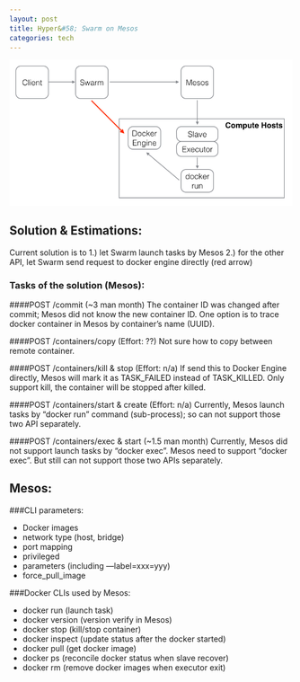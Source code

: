 ```yaml
---
layout: post
title: Hyper&#58; Swarm on Mesos
categories: tech
---
```


![Swarm on Mesos](/images/SwarmOnMesos.tif)

## Solution & Estimations:
Current solution is to 1.) let Swarm launch tasks by Mesos 2.) for the other API, let Swarm send request to docker engine directly (red arrow)

### Tasks of the solution (Mesos):

####POST /commit (~3 man month)
  The container ID was changed after commit; Mesos did not know the new container ID. One option is to trace docker container in Mesos by container’s name (UUID).

####POST /containers/copy (Effort: ??)
  Not sure how to copy between remote container.

####POST /containers/kill & stop (Effort: n/a)
  If send this to Docker Engine directly, Mesos will mark it as TASK_FAILED instead of TASK_KILLED. Only support kill, the container will be stopped after killed.

####POST /containers/start & create (Effort: n/a)
  Currently, Mesos launch tasks by “docker run” command (sub-process); so can not support those two API separately.

####POST /containers/exec & start (~1.5 man month)
  Currently, Mesos did not support launch tasks by “docker exec”. Mesos need to support “docker exec”. But still can not support those two APIs separately.

## Mesos:

###CLI parameters: 

- Docker images
- network type (host, bridge)
- port mapping 
- privileged
- parameters (including —label=xxx=yyy)
- force_pull_image

###Docker CLIs used by Mesos:

- docker run (launch task)
- docker version (version verify in Mesos)
- docker stop (kill/stop container)
- docker inspect (update status after the docker started)
- docker pull (get docker image)
- docker ps (reconcile docker status when slave recover)
- docker rm (remove docker images when executor exit)
